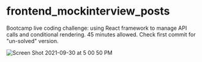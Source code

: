 # frontend_mockinterview_posts

Bootcamp live coding challenge: using React framework to manage API calls and conditional rendering. 45 minutes allowed. Check first commit for "un-solved" version.

![Screen Shot 2021-09-30 at 5 00 50 PM](https://user-images.githubusercontent.com/86169488/135535845-70f8274d-e0f4-4eef-a36a-34d6d6710b23.png)
